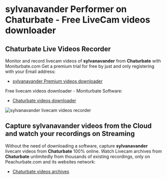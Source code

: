 # sylvanavander Performer on Chaturbate - Free LiveCam videos downloader

## Chaturbate Live Videos Recorder

Monitor and record livecam videos of **sylvanavander** from **Chaturbate** with Moniturbate.com
Get a premium trial for free by just and only registering with your Email address:
* [sylvanavander Premium videos downloader](https://moniturbate.com/request-demo-licence-key.html)

Free livecam videos downloader - Moniturbate Software:
* [Chaturbate videos downloader](https://moniturbate.com/moniturbate-download-software.html)

![sylvanavander livecam videos recorder](https://peachurnet.com/templates/moniturbate-software.png)


## Capture sylvanavander videos from the Cloud and watch your recordings on Streaming

Without the need of downloading a software, capture **sylvanavander** livecam videos from **Chaturbate** 100% online.
Watch Livecam archives from **Chaturbate** unlimitedly from thousands of existing recordings, only on Peachurbate.com and its websites network:
* [Chaturbate videos archives](https://peachurnet.com/)